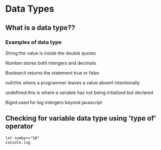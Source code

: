 # Data Types
## What is a data type??
### Examples of data type
String:the value is inside the double quotes

Number:stores both intergers and decimals

Boolean:it returns the statement true or false

null:this where a programmer leaves a value absent intentionally

undefined:this is where a variable has not being intialized but declared

Bigint:used for big intergers beyond javascript

## Checking for variable data type using 'type of' operator
```
let number="50"
console.log
```